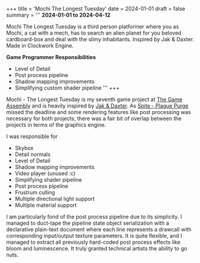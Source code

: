 +++
title = 'Mochi The Longest Tuesday'
date = 2024-01-01
draft = false
summary = '''
**2024-01-01 to 2024-04-12**

Mochi The Longest Tuesday is a third person platformer where you as Mochi, a cat with a mech, has to search an alien planet for you beloved cardboard-box and deal with the slimy inhabitants. Inspired by Jak & Daxter. Made in Clockwork Engine.

**Game Programmer Responsibilities**
  *  Level of Detail
  *  Post process pipeline
  *  Shadow mapping improvements
  *  Simplifying custom shader pipeline
'''
+++

Mochi - The Longest Tuesday is my seventh game project at [The Game Assembly](https://thegameassembly.com) and is 
heavily inspired by [Jak & Daxter](https://en.wikipedia.org/wiki/Jak_and_Daxter). As [Spite - Plague Purge](../spite-plague-purge/)
missed the deadline and some rendering features like post processing was necessary for both projects, there was a fair
bit of overlap between the projects in terms of the graphics engine.

I was responsible for
* Skybox
* Detail normals
* Level of Detail
* Shadow mapping improvements
* Video player (unused :c)
* Simplifying shader pipeline
* Post process pipeline
* Frustrum culling
* Multiple directional light support
* Multiple material support

I am particularly fond of the post process pipeline due to its simplicity. I managed to duct-tape the pipeline state object serialization
with a declarative plain-text document where each line represents a drawcall with corresponding input/output texture parameters. It is
quite flexible, and I managed to extract all previously hard-coded post process effects like bloom and luminescence. It truly granted
technical artists the ability to go nuts.
